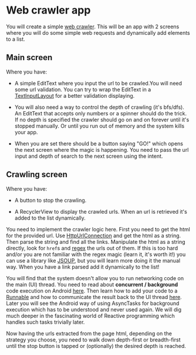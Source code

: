 # Web crawler app

You will create a simple [web crawler](https://en.wikipedia.org/wiki/Web_crawler). This will be an app with 2 screens where you will do some simple web requests and dynamically add elements to a list.

## Main screen
Where you have:

* A simple EditText where you input the url to be crawled.You will need some url validation. You can try to wrap the EditText in a [TextInputLayout](https://developer.android.com/reference/android/support/design/widget/TextInputLayout.html) for a better validation displaying. 

* You will also need a way to control the depth of crawling (it's bfs/dfs). An EditText that accepts only numbers or a spinner should do the trick. If no depth is specified the crawler should go on and on forever until it's stopped manually. Or until you run out of memory and the system kills your app.

* When you are set there should be a button saying "GO!" which opens the next screen where the magic is happening. You need to pass the url input and depth of search to the next screen using the intent.

## Crawling screen
Where you have:

* A button to stop the crawling.

* A RecyclerView to display the crawled urls. When an url is retrieved it's added to the list dynamically. 

You need to implement the crawler logic here. First you need to get the html for the provided url. Use [HttpUrlConnection](https://developer.android.com/reference/java/net/HttpURLConnection.html) and get the html as a string. Then parse the string and find all the links. Manipulate the html as a string directly, look for `href`s and [regex](https://en.wikipedia.org/wiki/Regular_expression) the urls out of them. If this is too hard and/or you are not familiar with the regex magic (learn it, it's worth it!) you can use a library like [JSOUP](https://medium.com/@ssaurel/learn-to-parse-html-pages-on-android-with-jsoup-2a9b0da0096f), but you will learn more doing it the manual way. When you have a link parsed add it dynamically to the list!

You will find that the system doesn't allow you to run networking code on the main (UI) thread. You need to read about **concurrent / background** code execution on Android [here](https://developer.android.com/guide/components/processes-and-threads.html). Then learn how to add your code to a [Runnable](https://developer.android.com/training/multiple-threads/define-runnable.html) and how to communicate the result back to the UI thread [here](https://developer.android.com/training/multiple-threads/communicate-ui.html). Later you will see the Android way of using AsyncTasks for background execution which has to be understood and never used again. We will dig much deeper in the fascinating world of Reactive programming which handles such tasks trivially later.

Now having the urls extracted from the page html, depending on the strategy you choose, you need to walk down depth-first or breadth-first until the stop button is tapped or (optionally) the desired depth is reached.